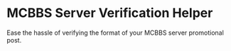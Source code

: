 MCBBS Server Verification Helper
================================

Ease the hassle of verifying the format of your MCBBS server promotional post.
